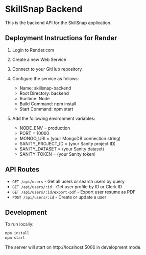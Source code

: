 # SkillSnap Backend

This is the backend API for the SkillSnap application.

## Deployment Instructions for Render

1. Login to Render.com
2. Create a new Web Service
3. Connect to your GitHub repository
4. Configure the service as follows:
   - Name: skillsnap-backend
   - Root Directory: backend
   - Runtime: Node
   - Build Command: npm install
   - Start Command: npm start
   
5. Add the following environment variables:
   - NODE_ENV = production
   - PORT = 10000
   - MONGO_URI = (your MongoDB connection string)
   - SANITY_PROJECT_ID = (your Sanity project ID)
   - SANITY_DATASET = (your Sanity dataset)
   - SANITY_TOKEN = (your Sanity token)

## API Routes

- `GET /api/users` - Get all users or search users by query
- `GET /api/users/:id` - Get user profile by ID or Clerk ID
- `GET /api/users/:id/export-pdf` - Export user resume as PDF
- `POST /api/users/:id` - Create or update a user

## Development

To run locally:

```bash
npm install
npm start
```

The server will start on http://localhost:5000 in development mode.
